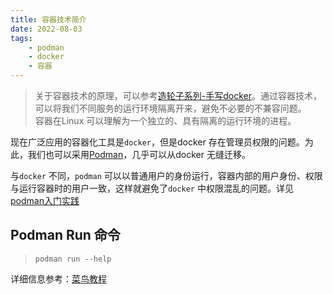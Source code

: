 ```yaml
---
title: 容器技术简介    
date: 2022-08-03   
tags:   
    - podman  
    - docker  
    - 容器 
---  
```


 
> 关于容器技术的原理，可以参考[造轮子系列-手写docker](https://www.bilibili.com/video/BV1tB4y1S7nr)。通过容器技术，可以将我们不同服务的运行环境隔离开来，避免不必要的不兼容问题。  
> 容器在Linux 可以理解为一个独立的、具有隔离的运行环境的进程。
<!-- more -->
现在广泛应用的容器化工具是`docker`，但是docker 存在管理员权限的问题。为此，我们也可以采用[Podman](https://podman.io/)，几乎可以从docker 无缝迁移。  

与`docker` 不同，`podman` 可以以普通用户的身份运行，容器内部的用户身份、权限与运行容器时的用户一致，这样就避免了`docker` 中权限混乱的问题。详见[podman入门实践](https://juejin.cn/post/6990279582255579150)

## Podman Run 命令  
> `podman run --help`  

详细信息参考：[菜鸟教程](https://www.runoob.com/docker/docker-run-command.html)